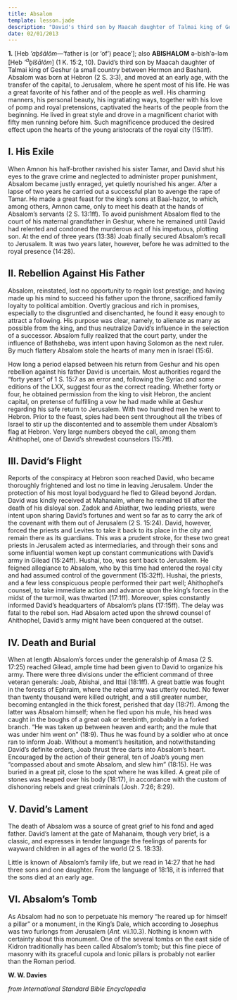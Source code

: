 ```yaml
---
title: Absalom
template: lesson.jade
description: "David's third son by Maacah daughter of Talmai king of Geshur (a small country between Hermon and Bashan)"
date: 02/01/2013
---
```


**1.** [Heb *’aḇšālôm*—‘father is (or ‘of’) peace’]; also **ABISHALOM**
ə-bishʹə-ləm [Heb *’*<sup>*a*</sup>*ḇîšālôm*] (1 K. 15:2, 10). David’s
third son by Maacah daughter of Talmai king of Geshur (a small country
between Hermon and Bashan). Absalom was born at Hebron (2 S. 3:3), and
moved at an early age, with the transfer of the capital, to Jerusalem,
where he spent most of his life. He was a great favorite of his father
and of the people as well. His charming manners, his personal beauty,
his ingratiating ways, together with his love of pomp and royal
pretensions, captivated the hearts of the people from the beginning. He
lived in great style and drove in a magnificent chariot with fifty men
running before him. Such magnificence produced the desired effect upon
the hearts of the young aristocrats of the royal city (15:1ff).

I. His Exile
------------

When Amnon his half-brother ravished his sister Tamar, and David shut
his eyes to the grave crime and neglected to administer proper
punishment, Absalom became justly enraged, yet quietly nourished his
anger. After a lapse of two years he carried out a successful plan to
avenge the rape of Tamar. He made a great feast for the king’s sons at
Baal-hazor, to which, among others, Amnon came, only to meet his death
at the hands of Absalom’s servants (2 S. 13:1ff). To avoid punishment
Absalom fled to the court of his maternal grandfather in Geshur, where
he remained until David had relented and condoned the murderous act of
his impetuous, plotting son. At the end of three years (13:38) Joab
finally secured Absalom’s recall to Jerusalem. It was two years later,
however, before he was admitted to the royal presence (14:28).

II. Rebellion Against His Father
--------------------------------

Absalom, reinstated, lost no opportunity to regain lost prestige; and
having made up his mind to succeed his father upon the throne,
sacrificed family loyalty to political ambition. Overtly gracious and
rich in promises, especially to the disgruntled and disenchanted, he
found it easy enough to attract a following. His purpose was clear,
namely, to alienate as many as possible from the king, and thus
neutralize David’s influence in the selection of a successor. Absalom
fully realized that the court party, under the influence of Bathsheba,
was intent upon having Solomon as the next ruler. By much flattery
Absalom stole the hearts of many men in Israel (15:6).

How long a period elapsed between his return from Geshur and his open
rebellion against his father David is uncertain. Most authorities regard
the “forty years” of 1 S. 15:7 as an error and, following the Syriac and
some editions of the LXX, suggest four as the correct reading. Whether
forty or four, he obtained permission from the king to visit Hebron, the
ancient capital, on pretense of fulfilling a vow he had made while at
Geshur regarding his safe return to Jerusalem. With two hundred men he
went to Hebron. Prior to the feast, spies had been sent throughout all
the tribes of Israel to stir up the discontented and to assemble them
under Absalom’s flag at Hebron. Very large numbers obeyed the call,
among them Ahithophel, one of David’s shrewdest counselors (15:7ff).

III. David’s Flight
-------------------

Reports of the conspiracy at Hebron soon reached David, who became
thoroughly frightened and lost no time in leaving Jerusalem. Under the
protection of his most loyal bodyguard he fled to Gilead beyond Jordan.
David was kindly received at Mahanaim, where he remained till after the
death of his disloyal son. Zadok and Abiathar, two leading priests, were
intent upon sharing David’s fortunes and went so far as to carry the ark
of the covenant with them out of Jerusalem (2 S. 15:24). David, however,
forced the priests and Levites to take it back to its place in the city
and remain there as its guardians. This was a prudent stroke, for these
two great priests in Jerusalem acted as intermediaries, and through
their sons and some influential women kept up constant communications
with David’s army in Gilead (15:24ff). Hushai, too, was sent back to
Jerusalem. He feigned allegiance to Absalom, who by this time had
entered the royal city and had assumed control of the government
(15:32ff). Hushai, the priests, and a few less conspicuous people
performed their part well; Ahithophel’s counsel, to take immediate
action and advance upon the king’s forces in the midst of the turmoil,
was thwarted (17:1ff). Moreover, spies constantly informed David’s
headquarters of Absalom’s plans (17:15ff). The delay was fatal to the
rebel son. Had Absalom acted upon the shrewd counsel of Ahithophel,
David’s army might have been conquered at the outset.

IV. Death and Burial
--------------------

When at length Absalom’s forces under the generalship of Amasa (2 S.
17:25) reached Gilead, ample time had been given to David to organize
his army. There were three divisions under the efficient command of
three veteran generals: Joab, Abishai, and Ittai (18:1ff). A great
battle was fought in the forests of Ephraim, where the rebel army was
utterly routed. No fewer than twenty thousand were killed outright, and
a still greater number, becoming entangled in the thick forest, perished
that day (18:7f). Among the latter was Absalom himself; when he fled
upon his mule, his head was caught in the boughs of a great oak or
terebinth, probably in a forked branch. “He was taken up between heaven
and earth; and the mule that was under him went on” (18:9). Thus he was
found by a soldier who at once ran to inform Joab. Without a moment’s
hesitation, and notwithstanding David’s definite orders, Joab thrust
three darts into Absalom’s heart. Encouraged by the action of their
general, ten of Joab’s young men “compassed about and smote Absalom, and
slew him” (18:15). He was buried in a great pit, close to the spot where
he was killed. A great pile of stones was heaped over his body (18:17),
in accordance with the custom of dishonoring rebels and great criminals
(Josh. 7:26; 8:29).

V. David’s Lament
-----------------

The death of Absalom was a source of great grief to his fond and aged
father. David’s lament at the gate of Mahanaim, though very brief, is a
classic, and expresses in tender language the feelings of parents for
wayward children in all ages of the world (2 S. 18:33).

Little is known of Absalom’s family life, but we read in 14:27 that he
had three sons and one daughter. From the language of 18:18, it is
inferred that the sons died at an early age.

VI. Absalom’s Tomb
------------------

As Absalom had no son to perpetuate his memory “he reared up for himself
a pillar” or a monument, in the King’s Dale, which according to Josephus
was two furlongs from Jerusalem (*Ant.* vii.10.3). Nothing is known with
certainty about this monument. One of the several tombs on the east side
of Kidron traditionally has been called Absalom’s tomb; but this fine
piece of masonry with its graceful cupola and Ionic pillars is probably
not earlier than the Roman period.

**W. W. Davies**

*from International Standard Bible Encyclopedia*
